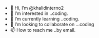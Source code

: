 - 👋 Hi, I’m @khalidinterno2
- 👀 I’m interested in ..coding.
- 🌱 I’m currently learning ..coding.
- 💞️ I’m looking to collaborate on ...coding
- 📫 How to reach me ..by email.

<!---
khalidinterno2/khalidinterno2 is a ✨ special ✨ repository because its `README.md` (this file) appears on your GitHub profile.
You can click the Preview link to take a look at your changes.
--->
